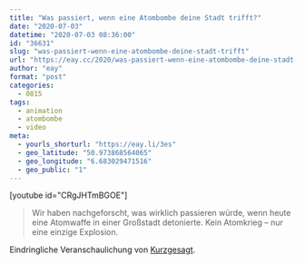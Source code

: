 ```yaml
---
title: "Was passiert, wenn eine Atombombe deine Stadt trifft?"
date: "2020-07-03"
datetime: "2020-07-03 08:36:00"
id: "36631"
slug: "was-passiert-wenn-eine-atombombe-deine-stadt-trifft"
url: "https://eay.cc/2020/was-passiert-wenn-eine-atombombe-deine-stadt-trifft/"
author: "eay"
format: "post"
categories:
  - 0815
tags:
  - animation
  - atombombe
  - video
meta:
  - yourls_shorturl: "https://eay.li/3es"
  - geo_latitude: "50.973868564065"
  - geo_longitude: "6.683029471516"
  - geo_public: "1"
---
```


\[youtube id="CRgJHTmBGOE"\]

> Wir haben nachgeforscht, was wirklich passieren würde, wenn heute eine Atomwaffe in einer Großstadt detonierte. Kein Atomkrieg – nur eine einzige Explosion.

Eindringliche Veranschaulichung von [Kurzgesagt](https://kurzgesagt.org/).
